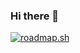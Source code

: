 ### Hi there 👋


[![roadmap.sh](https://api.roadmap.sh/v1-badge/tall/652ec920f43a58c923e125c9?variant=dark)](https://roadmap.sh)
<!--
**mardoxbr/mardoxbr** is a ✨ _special_ ✨ repository because its `README.md` (this file) appears on your GitHub profile.

Here are some ideas to get you started:

- 🔭 I’m currently working on ...
- 🌱 I’m currently learning ...
- 👯 I’m looking to collaborate on ...
- 🤔 I’m looking for help with ...
- 💬 Ask me about ...
- 📫 How to reach me: ...
- 😄 Pronouns: ...
- ⚡ Fun fact: ...
-->
